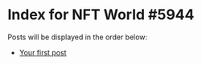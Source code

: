 # Index for NFT World #5944
Posts will be displayed in the order below:

- [Your first post](./001-first.md)

